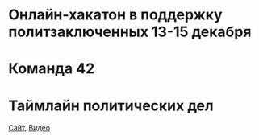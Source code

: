 # Онлайн-хакатон в поддержку политзаключенных 13-15 декабря

# Команда 42

# Таймлайн политических дел

[Сайт](https://agricolamz.github.io/2019.12.13-15_dev_against_the_machine/timeline_prototype.html), [Видео](https://youtu.be/di_iH3FlBsg)
